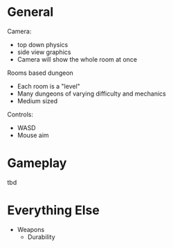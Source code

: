 # General
Camera:
- top down physics
- side view graphics
- Camera will show the whole room at once

Rooms based dungeon
- Each room is a "level"
- Many dungeons of varying difficulty and mechanics
- Medium sized

Controls:
- WASD
- Mouse aim

# Gameplay
tbd

# Everything Else
- Weapons
  - Durability
